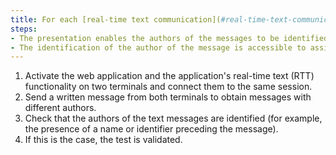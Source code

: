 ```yaml
---
title: For each [real-time text communication](#real-time-text-communication-rtt) feature used with a [two-way voice communication](#two-way-voice-communication-web-application) feature that identifies the speakers, do the messages respect these conditions?
steps:
- The presentation enables the authors of the messages to be identified;
- The identification of the author of the message is accessible to assistive technologies.
---
```


1. Activate the web application and the application's real-time text (RTT) functionality on two terminals and connect them to the same session.
2. Send a written message from both terminals to obtain messages with different authors.
3. Check that the authors of the text messages are identified (for example, the presence of a name or identifier preceding the message).
4. If this is the case, the test is validated.